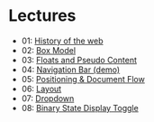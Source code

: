 # Lectures

- 01: [History of the web](./01-history.md)
- 02: [Box Model](./02-box_model/README.md)
- 03: [Floats and Pseudo Content](./03-floats_and_pseudo_content/README.md)
- 04: [Navigation Bar (demo)](./04-nav_bar/README.md)
- 05: [Positioning & Document Flow](./05-positioning/README.md)
- 06: [Layout](./06-layout/README.md)
- 07: [Dropdown](./07-drop_down/README.md)
- 08: [Binary State Display Toggle](./08-binary_toggle/README.md)
